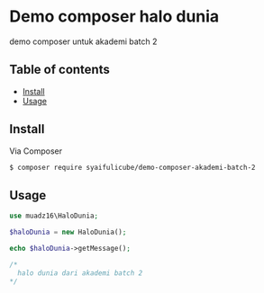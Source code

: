 # Demo composer halo dunia

demo composer untuk akademi batch 2

## Table of contents

- [Install](#install)
- [Usage](#usage)

## Install

Via Composer

``` bash
$ composer require syaifulicube/demo-composer-akademi-batch-2
```

## Usage

```php
use muadz16\HaloDunia;

$haloDunia = new HaloDunia();

echo $haloDunia->getMessage();

/*
  halo dunia dari akademi batch 2
*/
```
